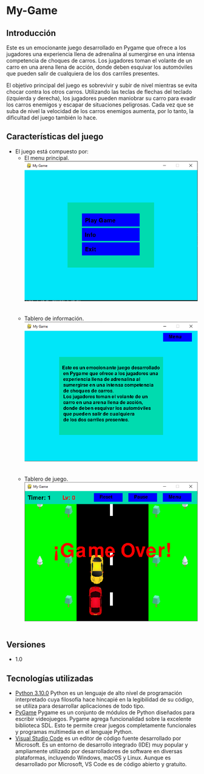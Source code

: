 # My-Game

## Introducción
Este es un emocionante juego desarrollado en Pygame que ofrece a los jugadores una experiencia llena de adrenalina al sumergirse en una intensa competencia de choques de carros. Los jugadores toman el volante de un carro en una arena llena de acción, donde deben esquivar los automóviles que pueden salir de cualquiera de los dos carriles presentes.

El objetivo principal del juego es sobrevivir y subir de nivel mientras se evita chocar contra los otros carros. Utilizando las teclas de flechas del teclado (izquierda y derecha), los jugadores pueden maniobrar su carro para evadir los carros enemigos y escapar de situaciones peligrosas. Cada vez que se suba de nivel la velocidad de los carros enemigos aumenta, por lo tanto, la dificultad del juego también lo hace.


## Características del juego
* El juego está compuesto por:
  - El menu principal.
    <br>
    <div><img src="assets/images/menu.png"></div>
    <br>
    <br>
  - Tablero de información.
    <br>
    <div><img src="assets/images/info.png"></div>
    <br>
    <br>
  - Tablero de juego.
    <br>
    <div><img src="assets/images/game.png"></div>
    <br>

## Versiones
* 1.0

## Tecnologías utilizadas
* [Python 3.10.0](https://www.python.org/) Python es un lenguaje de alto nivel de programación interpretado cuya filosofía hace hincapié en la legibilidad de su código, se utiliza para desarrollar aplicaciones de todo tipo.
* [PyGame](https://www.pygame.org/) Pygame es un conjunto de módulos de Python diseñados para escribir videojuegos. Pygame agrega funcionalidad sobre la excelente biblioteca SDL. Esto te permite crear juegos completamente funcionales y programas multimedia en el lenguaje Python.
* [Visual Studio Code](https://code.visualstudio.com/) es un editor de código fuente desarrollado por Microsoft. Es un entorno de desarrollo integrado (IDE) muy popular y ampliamente utilizado por desarrolladores de software en diversas plataformas, incluyendo Windows, macOS y Linux. Aunque es desarrollado por Microsoft, VS Code es de código abierto y gratuito.

